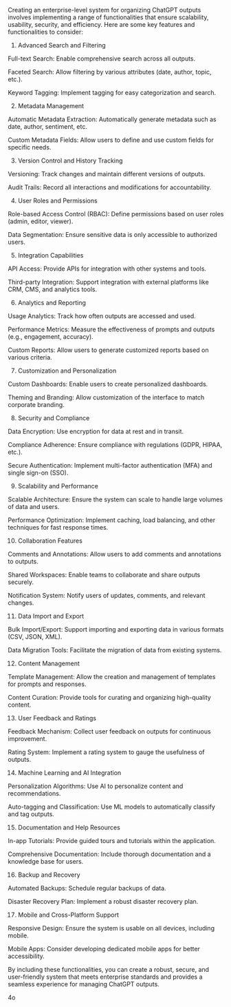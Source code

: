 Creating an enterprise-level system for organizing ChatGPT outputs involves implementing a range of functionalities that ensure scalability, usability, security, and efficiency. Here are some key features and functionalities to consider:

1. Advanced Search and Filtering


Full-text Search: Enable comprehensive search across all outputs.


Faceted Search: Allow filtering by various attributes (date, author, topic, etc.).


Keyword Tagging: Implement tagging for easy categorization and search.

2. Metadata Management


Automatic Metadata Extraction: Automatically generate metadata such as date, author, sentiment, etc.

Custom Metadata Fields: Allow users to define and use custom fields for specific needs.

3. Version Control and History Tracking

Versioning: Track changes and maintain different versions of outputs.


Audit Trails: Record all interactions and modifications for accountability.

4. User Roles and Permissions



Role-based Access Control (RBAC): Define permissions based on user roles (admin, editor, viewer).


Data Segmentation: Ensure sensitive data is only accessible to authorized users.

5. Integration Capabilities


API Access: Provide APIs for integration with other systems and tools.

Third-party Integration: Support integration with external platforms like CRM, CMS, and analytics tools.

6. Analytics and Reporting


Usage Analytics: Track how often outputs are accessed and used.


Performance Metrics: Measure the effectiveness of prompts and outputs (e.g., engagement, accuracy).


Custom Reports: Allow users to generate customized reports based on various criteria.

7. Customization and Personalization


Custom Dashboards: Enable users to create personalized dashboards.


Theming and Branding: Allow customization of the interface to match corporate branding.

8. Security and Compliance


Data Encryption: Use encryption for data at rest and in transit.

Compliance Adherence: Ensure compliance with regulations (GDPR, HIPAA, etc.).


Secure Authentication: Implement multi-factor authentication (MFA) and single sign-on (SSO).

9. Scalability and Performance





Scalable Architecture: Ensure the system can scale to handle large volumes of data and users.



Performance Optimization: Implement caching, load balancing, and other techniques for fast response times.

10. Collaboration Features





Comments and Annotations: Allow users to add comments and annotations to outputs.



Shared Workspaces: Enable teams to collaborate and share outputs securely.



Notification System: Notify users of updates, comments, and relevant changes.

11. Data Import and Export





Bulk Import/Export: Support importing and exporting data in various formats (CSV, JSON, XML).



Data Migration Tools: Facilitate the migration of data from existing systems.

12. Content Management





Template Management: Allow the creation and management of templates for prompts and responses.



Content Curation: Provide tools for curating and organizing high-quality content.

13. User Feedback and Ratings





Feedback Mechanism: Collect user feedback on outputs for continuous improvement.



Rating System: Implement a rating system to gauge the usefulness of outputs.

14. Machine Learning and AI Integration





Personalization Algorithms: Use AI to personalize content and recommendations.



Auto-tagging and Classification: Use ML models to automatically classify and tag outputs.

15. Documentation and Help Resources





In-app Tutorials: Provide guided tours and tutorials within the application.



Comprehensive Documentation: Include thorough documentation and a knowledge base for users.

16. Backup and Recovery





Automated Backups: Schedule regular backups of data.



Disaster Recovery Plan: Implement a robust disaster recovery plan.

17. Mobile and Cross-Platform Support





Responsive Design: Ensure the system is usable on all devices, including mobile.



Mobile Apps: Consider developing dedicated mobile apps for better accessibility.

By including these functionalities, you can create a robust, secure, and user-friendly system that meets enterprise standards and provides a seamless experience for managing ChatGPT outputs.

4o